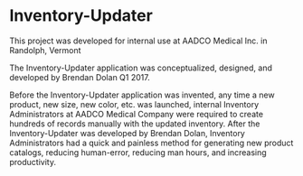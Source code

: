 # Inventory-Updater

This project was developed for internal use at AADCO Medical Inc. in Randolph, Vermont

The Inventory-Updater application was conceptualized, designed, and developed by Brendan Dolan Q1 2017.

Before the Inventory-Updater application was invented, any time a new product, new size, new color, etc. was launched, internal Inventory Administrators at AADCO Medical Company were required to create hundreds of records manually with the updated inventory. 
After the Inventory-Updater was developed by Brendan Dolan, Inventory Administrators had a quick and painless method for generating new product catalogs, reducing human-error, reducing man hours, and increasing productivity.
